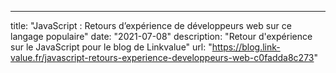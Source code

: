 ---
title: "JavaScript : Retours d’expérience de développeurs web sur ce langage populaire"
date: "2021-07-08"
description: "Retour d'expérience sur le JavaScript pour le blog de Linkvalue"
url: "https://blog.link-value.fr/javascript-retours-experience-developpeurs-web-c0fadda8c273"